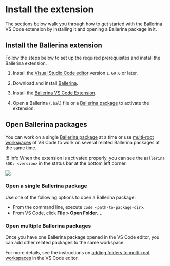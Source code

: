 # Install the extension

The sections below walk you through how to get started with the Ballerina VS Code extension by installing it and opening a Ballerina package in it.

## Install the Ballerina extension

Follow the steps below to set up the required prerequisites and install the Ballerina extension.

1. Install the [Visual Studio Code editor](https://code.visualstudio.com/download) version `1.60.0` or later.

2. Download and install [Ballerina](https://ballerina.io/downloads/).
 
3. Install the [Ballerina VS Code Extension](https://marketplace.visualstudio.com/items?itemName=WSO2.ballerina). 

4. Open a Ballerina (`.bal`) file or a [Ballerina package](#open-ballerina-packages) to activate the extension.

## Open Ballerina packages

You can work on a single [Ballerina package](https://ballerina.io/learn/package-references/) at a time or use [multi-root workspaces](https://code.visualstudio.com/docs/editor/multi-root-workspaces) of VS Code to work on several related Ballerina packages at the same time. 

!!! Info
    When the extension is activated properly, you can see the `Ballerina SDK: <version>` in the status bar at the bottom left corner.

<img src="https://wso2.com/ballerina/vscode/docs/img/get-started/show-version-on-vscode.png" class="cInlineImage-half"/>

### Open a single Ballerina package

Use one of the following options to open a Ballerina package:

- From the command line, execute `code <path-to-package-dir>`.
- From VS Code, click **File > Open Folder...**.

### Open multiple Ballerina packages

Once you have one Ballerina package opened in the VS Code editor, you can add other related packages to the same workspace.

For more details, see the instructions on [adding folders to multi-root workspaces](https://code.visualstudio.com/docs/editor/multi-root-workspaces#_adding-folders) in the VS Code editor.
